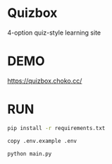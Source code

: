 # Quizbox
4-option quiz-style learning site

# DEMO
https://quizbox.choko.cc/

# RUN
```sh
pip install -r requirements.txt
```

```sh
copy .env.example .env
```

```sh
python main.py
```
